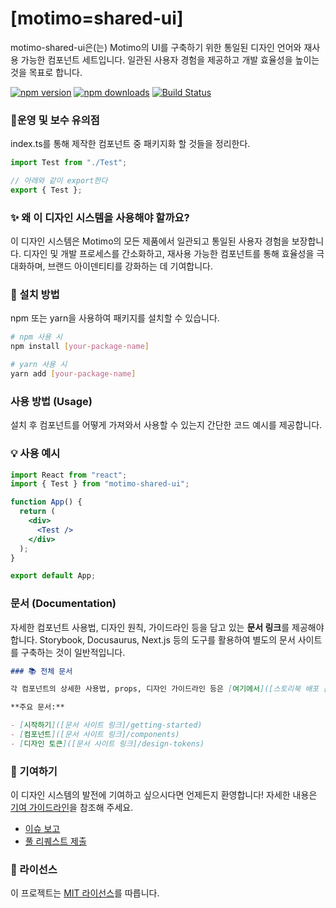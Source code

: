 # [motimo=shared-ui]

motimo-shared-ui은(는) Motimo의 UI를 구축하기 위한 통일된 디자인 언어와 재사용 가능한 컴포넌트 세트입니다. 일관된 사용자 경험을 제공하고 개발 효율성을 높이는 것을 목표로 합니다.

[![npm version](https://badge.fury.io/js/motimo-shared-ui.svg)](https://www.npmjs.com/package/motimo-shared-ui)
[![npm downloads](https://img.shields.io/npm/dm/motimo-shared-ui.svg)](https://www.npmjs.com/package/motimo-shared-ui)
[![Build Status](https://img.shields.io/travis/[your-github-username]/[your-repo-name]/main.svg?style=flat-square)](https://travis-ci.org/[your-github-username]/[your-repo-name])

### 📌운영 및 보수 유의점

index.ts를 통해 제작한 컴포넌트 중 패키지화 할 것들을 정리한다.

```typescript
import Test from "./Test";

// 아래와 같이 export한다
export { Test };
```

### ✨ 왜 이 디자인 시스템을 사용해야 할까요?

이 디자인 시스템은 Motimo의 모든 제품에서 일관되고 통일된 사용자 경험을 보장합니다. 디자인 및 개발 프로세스를 간소화하고, 재사용 가능한 컴포넌트를 통해 효율성을 극대화하며, 브랜드 아이덴티티를 강화하는 데 기여합니다.

### 🚀 설치 방법

npm 또는 yarn을 사용하여 패키지를 설치할 수 있습니다.

```bash
# npm 사용 시
npm install [your-package-name]

# yarn 사용 시
yarn add [your-package-name]
```

### 사용 방법 (Usage)

설치 후 컴포넌트를 어떻게 가져와서 사용할 수 있는지 간단한 코드 예시를 제공합니다.

### 💡 사용 예시

```jsx
import React from "react";
import { Test } from "motimo-shared-ui";

function App() {
  return (
    <div>
      <Test />
    </div>
  );
}

export default App;
```

### 문서 (Documentation)

자세한 컴포넌트 사용법, 디자인 원칙, 가이드라인 등을 담고 있는 **문서 링크**를 제공해야 합니다. Storybook, Docusaurus, Next.js 등의 도구를 활용하여 별도의 문서 사이트를 구축하는 것이 일반적입니다.

```markdown
### 📚 전체 문서

각 컴포넌트의 상세한 사용법, props, 디자인 가이드라인 등은 [여기에서]([스토리북 배포 문서 사이트 링크]) 확인하실 수 있습니다.

**주요 문서:**

- [시작하기]([문서 사이트 링크]/getting-started)
- [컴포넌트]([문서 사이트 링크]/components)
- [디자인 토큰]([문서 사이트 링크]/design-tokens)
```

### 🙌 기여하기

이 디자인 시스템의 발전에 기여하고 싶으시다면 언제든지 환영합니다! 자세한 내용은 [기여 가이드라인](CONTRIBUTING.md)을 참조해 주세요.

- [이슈 보고](https://github.com/[your-github-username]/[your-repo-name]/issues/new)
- [풀 리퀘스트 제출](https://github.com/[your-github-username]/[your-repo-name]/pulls)

### 📝 라이선스

이 프로젝트는 [MIT 라이선스](LICENSE)를 따릅니다.
